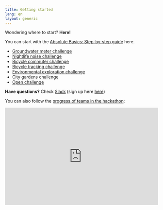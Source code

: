 ```yaml
---
title: Getting started
lang: en
layout: generic
---
```


Wondering where to start? **Here!**

You can start with the [Absolute Basics: Step-by-step guide](basics) here.

  * [Groundwater meter challenge](../box/1)
  * [Nightlife noise challenge](../box/2)
  * [Bicycle commuter challenge](../box/3)
  * [Bicycle tracking challenge](../box/4)
  * [Environmental exploration challenge](../box/5)
  * [City gardens challenge](../box/6)
  * [Open challenge](../box/7)


**Have questions?** Check [Slack](https://ttn-ch.slack.com/) (sign up here [here](https://ttn-ch.herokuapp.com/))

You can also follow the [progress of teams in the hackathon](https://now.makezurich.ch/event/1):

<iframe src="http://now.makezurich.ch/event/1?embed=1" style="width:100%;height:320px;background:transparent;border:none;overflow:hidden" scrolling="no"></iframe>

